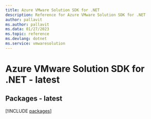 ```yaml
---
title: Azure VMware Solution SDK for .NET
description: Reference for Azure VMware Solution SDK for .NET
author: pallavit
ms.author: pallavit
ms.data: 01/27/2023
ms.topic: reference
ms.devlang: dotnet
ms.service: vmwaresolution
---
```

# Azure VMware Solution SDK for .NET - latest
## Packages - latest
[!INCLUDE [packages](vmware-solution-index.md)]